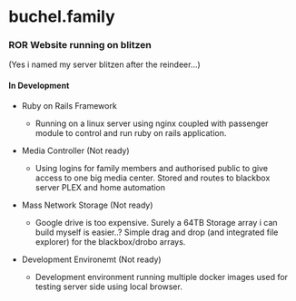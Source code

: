 # buchel.family

### ROR Website running on blitzen

  (Yes i named my server blitzen after the reindeer...)
  
  #### In Development

- Ruby on Rails Framework
  - Running on a linux server using nginx coupled with passenger module to control and run ruby on rails application.
  
- Media Controller (Not ready)
  - Using logins for family members and authorised public to give access to one big media center. Stored and routes to blackbox server PLEX and home automation

- Mass Network Storage (Not ready)
  - Google drive is too expensive. Surely a 64TB Storage array i can build myself is easier..?
  Simple drag and drop (and integrated file explorer) for the blackbox/drobo arrays.

- Development Environemt (Not ready)
  - Development environment running multiple docker images used for testing server side using local browser.
  
